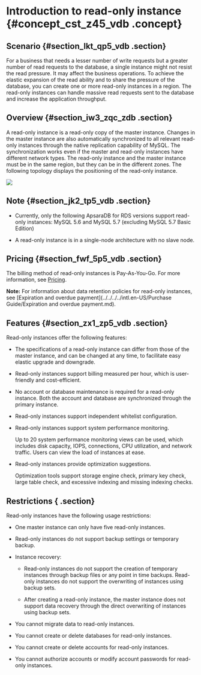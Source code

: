 # Introduction to read-only instance {#concept_cst_z45_vdb .concept}

## Scenario {#section_lkt_qp5_vdb .section}

For a business that needs a lesser number of write requests but a greater number of read requests to the database, a single instance might not resist the read pressure. It may affect the business operations. To achieve the elastic expansion of the read ability and to share the pressure of the database, you can create one or more read-only instances in a region. The read-only instances can handle massive read requests sent to the database and increase the application throughput.

## Overview {#section_iw3_zqc_zdb .section}

A read-only instance is a read-only copy of the master instance. Changes in the master instance are also automatically synchronized to all relevant read-only instances through the native replication capability of MySQL. The synchronization works even if the master and read-only instances have different network types. The read-only instance and the master instance must be in the same region, but they can be in the different zones. The following topology displays the positioning of the read-only instance.

![](http://static-aliyun-doc.oss-cn-hangzhou.aliyuncs.com/assets/img/7826/6089_en-US.png)

## Note {#section_jk2_tp5_vdb .section}

-   Currently, only the following ApsaraDB for RDS versions support read-only instances: MySQL 5.6 and MySQL 5.7 \(excluding MySQL 5.7 Basic Edition\)

-   A read-only instance is in a single-node architecture with no slave node.


## Pricing {#section_fwf_5p5_vdb .section}

The billing method of read-only instances is Pay-As-You-Go. For more information, see [Pricing](https://www.alibabacloud.com/product/apsaradb-for-rds?spm=a3c0i.7938564.220486.8.10521d15K8Buqg#pricing).

**Note:** For information about data retention policies for read-only instances, see [Expiration and overdue payment](../../../../intl.en-US/Purchase Guide/Expiration and overdue payment.md).

## Features {#section_zx1_zp5_vdb .section}

Read-only instances offer the following features:

-   The specifications of a read-only instance can differ from those of the master instance, and can be changed at any time, to facilitate easy elastic upgrade and downgrade.

-   Read-only instances support billing measured per hour, which is user-friendly and cost-efficient.

-   No account or database maintenance is required for a read-only instance. Both the account and database are synchronized through the primary instance.

-   Read-only instances support independent whitelist configuration.

-   Read-only instances support system performance monitoring.

    Up to 20 system performance monitoring views can be used, which includes disk capacity, IOPS, connections, CPU utilization, and network traffic. Users can view the load of instances at ease.

-   Read-only instances provide optimization suggestions.

    Optimization tools support storage engine check, primary key check, large table check, and excessive indexing and missing indexing checks.


## Restrictions { .section}

Read-only instances have the following usage restrictions:

-   One master instance can only have five read-only instances.

-   Read-only instances do not support backup settings or temporary backup.

-   Instance recovery:

    -   Read-only instances do not support the creation of temporary instances through backup files or any point in time backups. Read-only instances do not support the overwriting of instances using backup sets.

    -   After creating a read-only instance, the master instance does not support data recovery through the direct overwriting of instances using backup sets.

-   You cannot migrate data to read-only instances.

-   You cannot create or delete databases for read-only instances.

-   You cannot create or delete accounts for read-only instances.

-   You cannot authorize accounts or modify account passwords for read-only instances.


